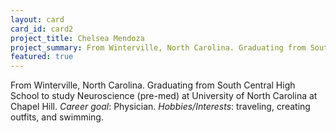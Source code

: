 ```yaml
---
layout: card
card_id: card2
project_title: Chelsea Mendoza
project_summary: From Winterville, North Carolina. Graduating from South Central High School to study Neuroscience (pre-med) at University of North Carolina at Chapel Hill.
featured: true
---
```

<!--Featured cards can be written in HTML or markdown -->
From Winterville, North Carolina. Graduating from South Central High School to study Neuroscience (pre-med) at University of North Carolina at Chapel Hill. <i>Career goal</i>: Physician. <i>Hobbies/Interests</i>: traveling, creating outfits, and swimming.
